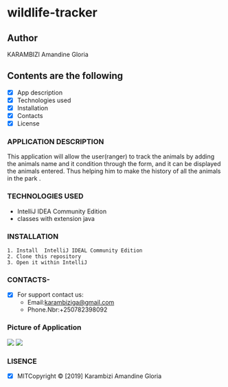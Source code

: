 # wildlife-tracker

## Author 

KARAMBIZI Amandine Gloria

## Contents are the following
 - [x] App description
 - [x]  Technologies used
 - [x]  Installation
 - [x]  Contacts
 - [x]  License
 ### APPLICATION DESCRIPTION
 
 This application will allow the user(ranger) to track the animals by adding the animals name and it condition through the form, and it can be displayed the animals entered.
  Thus helping him to make the history of all the animals in the park . 
 ### TECHNOLOGIES USED
 
   + IntelliJ IDEA Community Edition
   + classes with extension java 
 ### INSTALLATION 
 
    1. Install  IntelliJ IDEAL Community Edition
    2. Clone this repository
    3. Open it within IntelliJ 
    
 ### CONTACTS- 
 
 -[X]  For support contact us:    
    +  Email:karambiziga@gmail.com
    +  Phone.Nbr:+250782398092  
 ### Picture of Application  
   
  <img src= "/images/home.png">
  <img src= "/images/history.png">
     
 ### LISENCE
- [x] MITCopyright &copy; [2019] Karambizi Amandine Gloria

